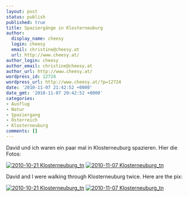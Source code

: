 ```yaml
---
layout: post
status: publish
published: true
title: Spaziergänge in Klosterneuburg
author:
  display_name: cheesy
  login: cheesy
  email: christine@cheesy.at
  url: http://www.cheesy.at/
author_login: cheesy
author_email: christine@cheesy.at
author_url: http://www.cheesy.at/
wordpress_id: 12724
wordpress_url: http://www.cheesy.at/?p=12724
date: '2010-11-07 21:42:52 +0000'
date_gmt: '2010-11-07 20:42:52 +0000'
categories:
- Ausflug
- Natur
- Spaziergang
- Österreich
- Klosterneuburg
comments: []
---
```

<!--:de-->David und ich waren ein paar mal in Klosterneuburg spazieren. Hier die Fotos:
[![](http://www.cheesy.at/wp-content/uploads/2010/11/2010-10-21-Klosterneuburg_tn.jpg "2010-10-21 Klosterneuburg\_tn")](http://www.cheesy.at/photos/ausfluege/x2010/klosterneuburg/)
[![](http://www.cheesy.at/wp-content/uploads/2010/11/2010-11-07-Klosterneuburg_tn.jpg "2010-11-07 Klosterneuburg\_tn")](http://www.cheesy.at/photos/ausfluege/x2010/spaziergang-in-klosterneuburg/)
<!--:--><!--:en-->David and I were walking through Klosterneuburg twice. Here are the pix:
[![](http://www.cheesy.at/wp-content/uploads/2010/11/2010-10-21-Klosterneuburg_tn.jpg "2010-10-21 Klosterneuburg\_tn")](http://www.cheesy.at/photos/ausfluege/x2010/klosterneuburg/)
[![](http://www.cheesy.at/wp-content/uploads/2010/11/2010-11-07-Klosterneuburg_tn.jpg "2010-11-07 Klosterneuburg\_tn")](http://www.cheesy.at/photos/ausfluege/x2010/spaziergang-in-klosterneuburg/)<!--:-->
